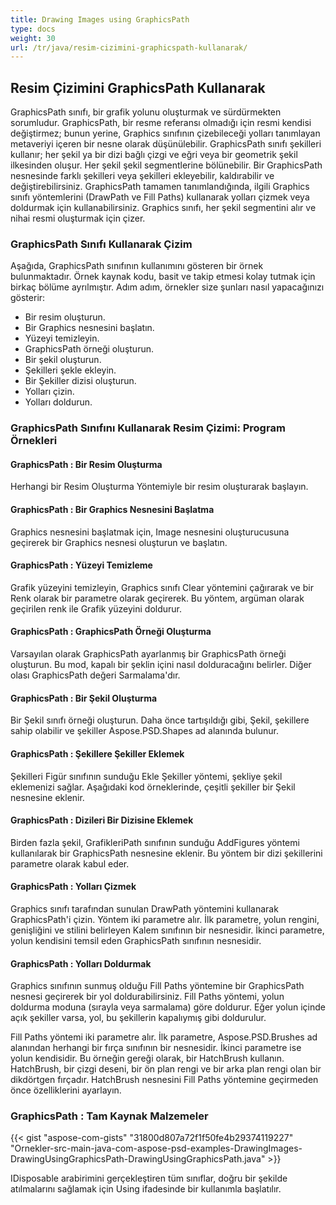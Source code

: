 ```yaml
---
title: Drawing Images using GraphicsPath
type: docs
weight: 30
url: /tr/java/resim-cizimini-graphicspath-kullanarak/
---
```


## **Resim Çizimini GraphicsPath Kullanarak**
GraphicsPath sınıfı, bir grafik yolunu oluşturmak ve sürdürmekten sorumludur. GraphicsPath, bir resme referansı olmadığı için resmi kendisi değiştirmez; bunun yerine, Graphics sınıfının çizebileceği yolları tanımlayan metaveriyi içeren bir nesne olarak düşünülebilir. GraphicsPath sınıfı şekilleri kullanır; her şekil ya bir dizi bağlı çizgi ve eğri veya bir geometrik şekil ilkesinden oluşur. Her şekil şekil segmentlerine bölünebilir. Bir GraphicsPath nesnesinde farklı şekilleri veya şekilleri ekleyebilir, kaldırabilir ve değiştirebilirsiniz. GraphicsPath tamamen tanımlandığında, ilgili Graphics sınıfı yöntemlerini (DrawPath ve Fill Paths) kullanarak yolları çizmek veya doldurmak için kullanabilirsiniz. Graphics sınıfı, her şekil segmentini alır ve nihai resmi oluşturmak için çizer.
### **GraphicsPath Sınıfı Kullanarak Çizim**
Aşağıda, GraphicsPath sınıfının kullanımını gösteren bir örnek bulunmaktadır. Örnek kaynak kodu, basit ve takip etmesi kolay tutmak için birkaç bölüme ayrılmıştır. Adım adım, örnekler size şunları nasıl yapacağınızı gösterir:

- Bir resim oluşturun.
- Bir Graphics nesnesini başlatın.
- Yüzeyi temizleyin.
- GraphicsPath örneği oluşturun.
- Bir şekil oluşturun.
- Şekilleri şekle ekleyin.
- Bir Şekiller dizisi oluşturun.
- Yolları çizin.
- Yolları doldurun.

### **GraphicsPath Sınıfını Kullanarak Resim Çizimi: Program Örnekleri**
#### **GraphicsPath : Bir Resim Oluşturma**
Herhangi bir Resim Oluşturma Yöntemiyle bir resim oluşturarak başlayın.
#### **GraphicsPath : Bir Graphics Nesnesini Başlatma**
Graphics nesnesini başlatmak için, Image nesnesini oluşturucusuna geçirerek bir Graphics nesnesi oluşturun ve başlatın.
#### **GraphicsPath : Yüzeyi Temizleme**
Grafik yüzeyini temizleyin, Graphics sınıfı Clear yöntemini çağırarak ve bir Renk olarak bir parametre olarak geçirerek. Bu yöntem, argüman olarak geçirilen renk ile Grafik yüzeyini doldurur.
#### **GraphicsPath : GraphicsPath Örneği Oluşturma**
Varsayılan olarak GraphicsPath ayarlanmış bir GraphicsPath örneği oluşturun. Bu mod, kapalı bir şeklin içini nasıl dolduracağını belirler. Diğer olası GraphicsPath değeri Sarmalama'dır.
#### **GraphicsPath : Bir Şekil Oluşturma**
Bir Şekil sınıfı örneği oluşturun. Daha önce tartışıldığı gibi, Şekil, şekillere sahip olabilir ve şekiller Aspose.PSD.Shapes ad alanında bulunur.
#### **GraphicsPath : Şekillere Şekiller Eklemek**
Şekilleri Figür sınıfının sunduğu Ekle Şekiller yöntemi, şekliye şekil eklemenizi sağlar. Aşağıdaki kod örneklerinde, çeşitli şekiller bir Şekil nesnesine eklenir.
#### **GraphicsPath : Dizileri Bir Dizisine Eklemek**
Birden fazla şekil, GrafikleriPath sınıfının sunduğu AddFigures yöntemi kullanılarak bir GraphicsPath nesnesine eklenir. Bu yöntem bir dizi şekillerini parametre olarak kabul eder.
#### **GraphicsPath : Yolları Çizmek**
Graphics sınıfı tarafından sunulan DrawPath yöntemini kullanarak GraphicsPath'i çizin. Yöntem iki parametre alır. İlk parametre, yolun rengini, genişliğini ve stilini belirleyen Kalem sınıfının bir nesnesidir. İkinci parametre, yolun kendisini temsil eden GraphicsPath sınıfının nesnesidir.
#### **GraphicsPath : Yolları Doldurmak**


Graphics sınıfının sunmuş olduğu Fill Paths yöntemine bir GraphicsPath nesnesi geçirerek bir yol doldurabilirsiniz. Fill Paths yöntemi, yolun doldurma moduna (sırayla veya sarmalama) göre doldurur. Eğer yolun içinde açık şekiller varsa, yol, bu şekillerin kapalıymış gibi doldurulur.

Fill Paths yöntemi iki parametre alır. İlk parametre, Aspose.PSD.Brushes ad alanından herhangi bir fırça sınıfının bir nesnesidir. İkinci parametre ise yolun kendisidir. Bu örneğin gereği olarak, bir HatchBrush kullanın. HatchBrush, bir çizgi deseni, bir ön plan rengi ve bir arka plan rengi olan bir dikdörtgen fırçadır. HatchBrush nesnesini Fill Paths yöntemine geçirmeden önce özelliklerini ayarlayın.
### **GraphicsPath : Tam Kaynak Malzemeler**
{{< gist "aspose-com-gists" "31800d807a72f1f50fe4b29374119227" "Ornekler-src-main-java-com-aspose-psd-examples-DrawingImages-DrawingUsingGraphicsPath-DrawingUsingGraphicsPath.java" >}}



IDisposable arabirimini gerçekleştiren tüm sınıflar, doğru bir şekilde atılmalarını sağlamak için Using ifadesinde bir kullanımla başlatılır.
